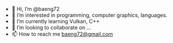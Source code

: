 - 👋 Hi, I’m @baeng72
- 👀 I’m interested in programming, computer graphics, languages.
- 🌱 I’m currently learning Vulkan, C++
- 💞️ I’m looking to collaborate on ...
- 📫 How to reach me baeng72@gmail.com

<!---
baeng72/baeng72 is a ✨ special ✨ repository because its `README.md` (this file) appears on your GitHub profile.
You can click the Preview link to take a look at your changes.
--->

